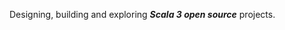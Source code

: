 Designing, building and exploring ***Scala 3 open source*** projects.

<!-- Top Github commit number: ***14,241*** -->

<!-- ![Stats](https://github-readme-stats.vercel.app/api?username=objektwerks&show_icons=true&hide_border=true) -->
